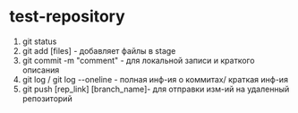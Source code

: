 # test-repository
1. git status
2. git add [files] - добавляет файлы в stage
3. git commit -m "comment" - для локальной записи и краткого описания
4. git log / git log --oneline - полная инф-ия о коммитах/ краткая инф-ия
5. git push [rep_link] [branch_name]- для отправки изм-ий на удаленный репозиторий